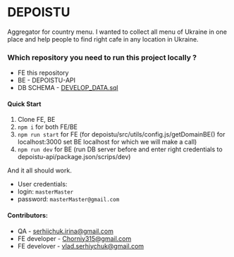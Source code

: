 # DEPOISTU
Aggregator for country menu.
I wanted to collect all menu of Ukraine in one place and help people to find right cafe in any location in Ukraine.


### Which repository you need to run this project locally ?
* FE this repository
* BE - DEPOISTU-API
* DB SCHEMA - [DEVELOP_DATA.sql](database%2FDEVELOP_DATA.sql) 

#### Quick Start
1. Clone FE, BE
2. `npm i` for both FE/BE
3. `npm run start` for FE (for depoistu/src/utils/config.js/getDomainBE() for localhost:3000 set BE localhost for which we will make a call)
4. `npm run dev` for BE (run DB server before and enter right credentials to depoistu-api/package.json/scrips/dev)

And it all should work.
* User credentials: 
* login: `masterMaster`
* password: `masterMaster@gmail.com`

#### Contributors:
* QA - serhiichuk.irina@gmail.com
* FE developer - Chorniy315@gmail.com
* FE develover - vlad.serhiychuk@gmail.com







